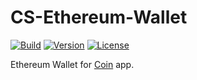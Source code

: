 # CS-Ethereum-Wallet

[![Build](https://github.com/CoinSpace/cs-ethereum-wallet/actions/workflows/ci.yml/badge.svg)](https://github.com/CoinSpace/cs-ethereum-wallet/actions/workflows/ci.yml)
[![Version](https://img.shields.io/github/v/tag/CoinSpace/cs-ethereum-wallet?label=version)](https://github.com/CoinSpace/cs-ethereum-wallet/releases)
[![License](https://img.shields.io/github/license/CoinSpace/cs-ethereum-wallet?color=blue)](https://github.com/CoinSpace/cs-ethereum-wallet/blob/master/LICENSE)

Ethereum Wallet for [Coin](https://github.com/CoinSpace/CoinSpace) app.
